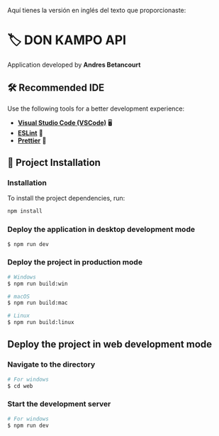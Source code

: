 Aquí tienes la versión en inglés del texto que proporcionaste:

# 🏷️ **DON KAMPO API**

Application developed by **Andres Betancourt**

## 🛠️ Recommended IDE

Use the following tools for a better development experience:

- [**Visual Studio Code (VSCode)**](https://code.visualstudio.com/) 🖥️
- [**ESLint**](https://marketplace.visualstudio.com/items?itemName=dbaeumer.vscode-eslint) 📜
- [**Prettier**](https://marketplace.visualstudio.com/items?itemName=esbenp.prettier-vscode) 🎨

## 🚀 Project Installation

### Installation

To install the project dependencies, run:

```bash
npm install
```

### Deploy the application in desktop development mode

```bash
$ npm run dev
```

### Deploy the project in production mode

```bash
# Windows
$ npm run build:win

# macOS
$ npm run build:mac

# Linux
$ npm run build:linux
```

## Deploy the project in web development mode

### Navigate to the directory

```bash
# For windows
$ cd web
```

### Start the development server

```bash
# For windows
$ npm run dev
```
